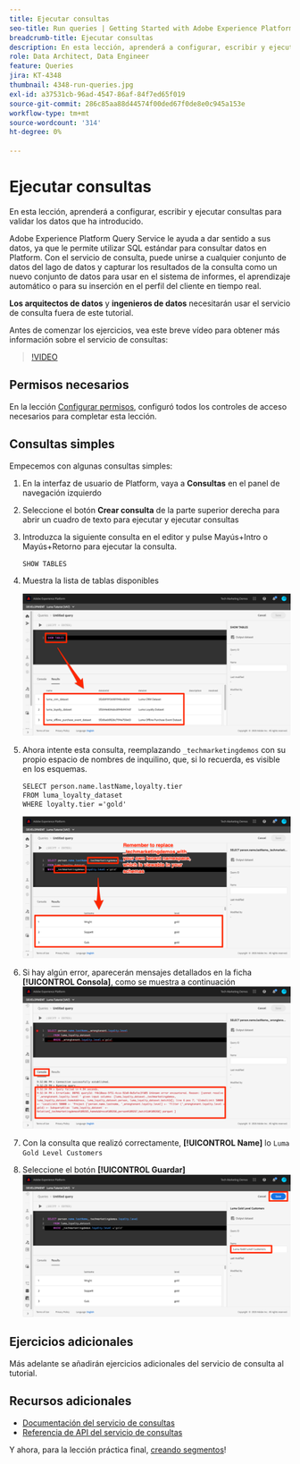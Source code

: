 ```yaml
---
title: Ejecutar consultas
seo-title: Run queries | Getting Started with Adobe Experience Platform for Data Architects and Data Engineers
breadcrumb-title: Ejecutar consultas
description: En esta lección, aprenderá a configurar, escribir y ejecutar consultas para validar los datos que ha introducido.
role: Data Architect, Data Engineer
feature: Queries
jira: KT-4348
thumbnail: 4348-run-queries.jpg
exl-id: a37531cb-96ad-4547-86af-84f7ed65f019
source-git-commit: 286c85aa88d44574f00ded67f0de8e0c945a153e
workflow-type: tm+mt
source-wordcount: '314'
ht-degree: 0%

---
```


# Ejecutar consultas

<!-- 15 min-->
En esta lección, aprenderá a configurar, escribir y ejecutar consultas para validar los datos que ha introducido.

Adobe Experience Platform Query Service le ayuda a dar sentido a sus datos, ya que le permite utilizar SQL estándar para consultar datos en Platform. Con el servicio de consulta, puede unirse a cualquier conjunto de datos del lago de datos y capturar los resultados de la consulta como un nuevo conjunto de datos para usar en el sistema de informes, el aprendizaje automático o para su inserción en el perfil del cliente en tiempo real.

**Los arquitectos de datos** y **ingenieros de datos** necesitarán usar el servicio de consulta fuera de este tutorial.

Antes de comenzar los ejercicios, vea este breve vídeo para obtener más información sobre el servicio de consultas:
>[!VIDEO](https://video.tv.adobe.com/v/33590?learn=on&enablevpops&captions=spa)

## Permisos necesarios

En la lección [Configurar permisos](configure-permissions.md), configuró todos los controles de acceso necesarios para completar esta lección.

<!-- Settings > **[!UICONTROL Services]** > **[!UICONTROL Query Service]**
* Permission items Data Management > **[!UICONTROL View Datasets]** and  **[!UICONTROL Manage Datasets]**
* Permission item Sandboxes > `Luma Tutorial`
* User-role access to the `Luma Tutorial Platform` product profile
-->

## Consultas simples

Empecemos con algunas consultas simples:

1. En la interfaz de usuario de Platform, vaya a **Consultas** en el panel de navegación izquierdo
1. Seleccione el botón **Crear consulta** de la parte superior derecha para abrir un cuadro de texto para ejecutar y ejecutar consultas
1. Introduzca la siguiente consulta en el editor y pulse Mayús+Intro o Mayús+Retorno para ejecutar la consulta.

   ```
   SHOW TABLES
   ```

1. Muestra la lista de tablas disponibles

   ![MOSTRAR CONSULTA DE TABLA](assets/queries-showTables.png)


1. Ahora intente esta consulta, reemplazando `_techmarketingdemos` con su propio espacio de nombres de inquilino, que, si lo recuerda, es visible en los esquemas.

   ```
   SELECT person.name.lastName,loyalty.tier
   FROM luma_loyalty_dataset
   WHERE loyalty.tier ='gold'
   ```

   ![SELECCIONAR datos del conjunto de datos de fidelidad](assets/queries-loyaltySelect.png)

1. Si hay algún error, aparecerán mensajes detallados en la ficha **[!UICONTROL Consola]**, como se muestra a continuación
   ![Error en la consulta](assets/queries-error.png)

1. Con la consulta que realizó correctamente, **[!UICONTROL Name]** lo `Luma Gold Level Customers`
1. Seleccione el botón **[!UICONTROL Guardar]**
   ![Guardando la consulta](assets/queries-loyaltySelect-save.png)


<!--SELECT COUNT(DISTINCT (_techmarketingdemos.systemIdentifier.loyaltyId)) FROM luma_loyalty_dataset 


SELECT _techmarketingdemos.systemIdentifier.loyaltyId, COUNT(_techmarketingdemos.systemIdentifier.loyaltyId)
FROM luma_loyalty_dataset 
GROUP BY _techmarketingdemos.systemIdentifier.loyaltyId
HAVING COUNT(_techmarketingdemos.systemIdentifier.loyaltyId) > 1;-->

## Ejercicios adicionales

Más adelante se añadirán ejercicios adicionales del servicio de consulta al tutorial.
<!--
## Join Datasets

In this exercise, we will join two datasets `Luma Loyalty Dataset` and `Luma Offline Purchase` to get list of gold customers who have spend over $500 dollars in one purchase.

1. Create a new query
1. Copy and paste following query in query editor and execute, again replacing `_techmarketingdemos` with your own tenant namespace
    
    ```
    SELECT DISTINCT lopd.commerce.order.purchaseID as PurchaseId ,
        lld.person.name.firstName as LastName ,
        lld.person.name.lastName as LastName ,
        lopd.personalEmail.address as email,
        lopd.commerce.order.priceTotal as Total

    FROM luma_loyalty_dataset lld
    JOIN luma_offline_purchase_event_dataset lopd
    ON lopd._techmarketingdemos.systemIdentifier.loyaltyId = lld._techmarketingdemos.systemIdentifier.loyaltyId

    WHERE lld._techmarketingdemos.loyalty.level ='gold' AND lopd.commerce.order.priceTotal >500;
    ```

1. You should get list of Gold Customers who have spend over $500 in single purchase.

## Output datasets

1. Select on Output Dataset button
1. Provide name and description to the dataset
1. Save.
1. Go to **Datasets** under **Data Management** to find new dataset created.

-->
<!--Add content for Adobe Defined Functions-->

## Recursos adicionales

* [Documentación del servicio de consultas](https://experienceleague.adobe.com/docs/experience-platform/query/home.html?lang=es)
* [Referencia de API del servicio de consultas](https://www.adobe.io/experience-platform-apis/references/query-service/)

Y ahora, para la lección práctica final, [creando segmentos](build-segments.md)!
